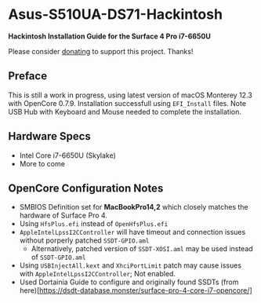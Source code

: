 # Asus-S510UA-DS71-Hackintosh
**Hackintosh Installation Guide for the Surface 4 Pro i7-6650U**

Please consider [donating](https://paypal.me/djouija) to support this project. Thanks!

## Preface
This is still a work in progress, using latest version of macOS Monterey 12.3 with OpenCore 0.7.9.
Installation successfull using `EFI_Install` files.
Note USB Hub with Keyboard and Mouse needed to complete the installation.

## Hardware Specs
- Intel Core i7-6650U (Skylake)
- More to come

## OpenCore Configuration Notes
- SMBIOS Definition set for **MacBookPro14,2** which closely matches the hardware of Surface Pro 4.
- Using `HfsPlus.efi` instead of `OpenHfsPlus.efi`
- `AppleIntelLpssI2CController` will have timeout and connection issues without porperly patched `SSDT-GPIO.aml`
  - Alternatively, patched version of `SSDT-XOSI.aml` may be used instead of `SSDT-GPIO.aml`
- Using `USBInjectAll.kext` and `XhciPortLimit` patch may cause issues with `AppleIntelLpssI2CController`; Not enabled.
- Used Dortainia Guide to configure and originally found SSDTs (from here)[https://dsdt-database.monster/surface-pro-4-core-i7-opencore/]

